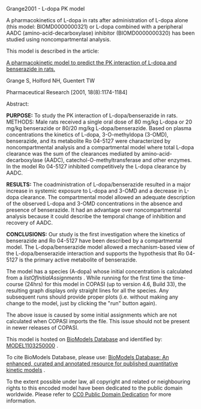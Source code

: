 

Grange2001 - L-dopa PK model

A pharmacokinetics of L-dopa in rats after administration of L-dopa alone
(this model: BIOMD0000000321) or L-dopa combined with a peripheral AADC
(amino-acid-decarboxylase) inhibitor (BIOMD0000000320) has been studied using
noncompartmental analysis.

This model is described in the article:

[A pharmacokinetic model to predict the PK interaction of L-dopa and
benserazide in rats.](http://identifiers.org/pubmed/11587490)

Grange S, Holford NH, Guentert TW

Pharmaceutical Research [2001, 18(8):1174-1184]

Abstract:

**PURPOSE:** To study the PK interaction of L-dopa/benserazide in rats. METHODS: Male rats received a single oral dose of 80 mg/kg L-dopa or 20 mg/kg benserazide or 80/20 mg/kg L-dopa/benserazide. Based on plasma concentrations the kinetics of L-dopa, 3-O-methyldopa (3-OMD), benserazide, and its metabolite Ro 04-5127 were characterized by noncompartmental analysis and a compartmental model where total L-dopa clearance was the sum of the clearances mediated by amino-acid-decarboxylase (AADC), catechol-O-methyltransferase and other enzymes. In the model Ro 04-5127 inhibited competitively the L-dopa clearance by AADC. 

**RESULTS:** The coadministration of L-dopa/benserazide resulted in a major increase in systemic exposure to L-dopa and 3-OMD and a decrease in L-dopa clearance. The compartmental model allowed an adequate description of the observed L-dopa and 3-OMD concentrations in the absence and presence of benserazide. It had an advantage over noncompartmental analysis because it could describe the temporal change of inhibition and recovery of AADC. 

**CONCLUSIONS:** Our study is the first investigation where the kinetics of benserazide and Ro 04-5127 have been described by a compartmental model. The L-dopa/benserazide model allowed a mechanism-based view of the L-dopa/benserazide interaction and supports the hypothesis that Ro 04-5127 is the primary active metabolite of benserazide. 

The model has a species (A-dopa) whose initial concentration is calculated
from a _listOfInitialAssignments_ . While running for the first time the time-
course (24hrs) for this model in COPASI (up to version 4.6, Build 33), the
resulting graph displays only straight lines for all the species. Any
subsequent runs should provide proper plots (i.e. without making any change to
the model, just by clicking the "run" button again).

The above issue is caused by some initial assignments which are not calculated
when COPASI imports the file. This issue should not be present in newer
releases of COPASI.

This model is hosted on [BioModels Database](http://www.ebi.ac.uk/biomodels/)
and identified by:
[MODEL1103250000](http://identifiers.org/biomodels.db/MODEL1103250000) .

To cite BioModels Database, please use: [BioModels Database: An enhanced,
curated and annotated resource for published quantitative kinetic
models](http://identifiers.org/pubmed/20587024) .

To the extent possible under law, all copyright and related or neighbouring
rights to this encoded model have been dedicated to the public domain
worldwide. Please refer to [CC0 Public Domain
Dedication](http://creativecommons.org/publicdomain/zero/1.0/) for more
information.

